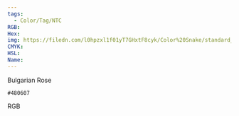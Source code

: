 ```yaml
---
tags:
  - Color/Tag/NTC
RGB:
Hex:
img: https://filedn.com/l0hpzxl1f01yT7GHxtF8cyk/Color%20Snake/standard_csv_to_svg//480607.svg
CMYK:
HSL:
Name:
---
```

Bulgarian Rose
```palette
#480607
```
RGB
